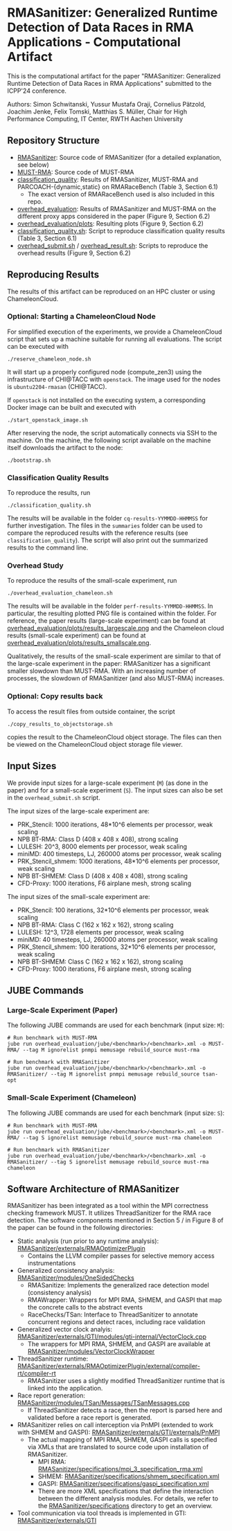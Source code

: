 # RMASanitizer: Generalized Runtime Detection of Data Races in RMA Applications - Computational Artifact

This is the computational artifact for the paper "RMASanitizer: Generalized Runtime Detection of Data Races in RMA Applications" submitted to the ICPP'24 conference.

Authors: Simon Schwitanski, Yussur Mustafa Oraji, Cornelius Pätzold, Joachim Jenke, Felix Tomski, Matthias S. Müller, Chair for High Performance Computing, IT Center, RWTH Aachen University

## Repository Structure

- [RMASanitizer](RMASanitizer/): Source code of RMASanitizer (for a detailed explanation, see below)
- [MUST-RMA](MUST-RMA/): Source code of MUST-RMA
- [classification_quality](classification_quality/): Results of RMASanitizer, MUST-RMA and PARCOACH-{dynamic,static} on RMARaceBench (Table 3, Section 6.1)
  - The exact version of RMARaceBench used is also included in this repo.
- [overhead_evaluation](overhead_evaluation/): Results of RMASanitizer and MUST-RMA on the different proxy apps considered in the paper (Figure 9, Section 6.2)
- [overhead_evaluation/plots](overhead_evaluation/plots): Resulting plots (Figure 9, Section 6.2)
- [classification_quality.sh](classification_quality.sh): Script to reproduce classification quality results (Table 3, Section 6.1)
- [overhead_submit.sh](overhead_submit.sh) / [overhead_result.sh](overhead_result.sh): Scripts to reproduce the overhead results (Figure 9, Section 6.2)

## Reproducing Results

The results of this artifact can be reproduced on an HPC cluster or using ChameleonCloud.

### Optional: Starting a ChameleonCloud Node

For simplified execution of the experiments, we provide a ChameleonCloud script that sets up a machine suitable for running all evaluations.
The script can be executed with

```
./reserve_chameleon_node.sh
```

It will start up a properly configured node (compute_zen3) using the infrastructure of CHI@TACC with `openstack`. The image used for the nodes is `ubuntu2204-rmasan` (CHI@TACC).

If `openstack` is not installed on the executing system, a corresponding Docker image can be built and executed with

```
./start_openstack_image.sh
```

After reserving the node, the script automatically connects via SSH to the machine.
On the machine, the following script available on the machine itself downloads the artifact to the node:

```
./bootstrap.sh
```

### Classification Quality Results

To reproduce the results, run

```
./classification_quality.sh
```

The results will be available in the folder `cq-results-YYMMDD-HHMMSS` for further investigation. The files in the `summaries` folder can be used to compare the reproduced results with the reference results (see `classification_quality`).
The script will also print out the summarized results to the command line.

### Overhead Study

To reproduce the results of the small-scale experiment, run

```
./overhead_evaluation_chameleon.sh
```

The results will be available in the folder `perf-results-YYMMDD-HHMMSS`. 
In particular, the resulting plotted PNG file is contained within the folder.
For reference, the paper results (large-scale experiment) can be found at [overhead_evaluation/plots/results_largescale.png](overhead_evaluation/plots/performance_results_largescale.png) and the Chameleon cloud results (small-scale experiment) can be found at [overhead_evaluation/plots/results_smallscale.png](overhead_evaluation/plots/performance_results_smallscale.png).

Qualitatively, the results of the small-scale experiment are similar to that of the large-scale experiment in the paper: RMASanitizer has a significant smaller slowdown than MUST-RMA. With an increasing number of processes, the slowdown of RMASanitizer (and also MUST-RMA) increases.

### Optional: Copy results back

To access the result files from outside container, the script

```
./copy_results_to_objectstorage.sh
```

copies the result to the ChameleonCloud object storage.
The files can then be viewed on the ChameleonCloud object storage file viewer.

## Input Sizes

We provide input sizes for a large-scale experiment (`M`) (as done in the paper) and for a small-scale experiment (`S`). The input sizes can also be set in the `overhead_submit.sh` script.

The input sizes of the large-scale experiment are:

- PRK_Stencil: 1000 iterations, 48*10^6 elements per processor, weak scaling
- NPB BT-RMA: Class D (408 x 408 x 408), strong scaling
- LULESH: 20^3, 8000 elements per processor, weak scaling
- miniMD: 400 timesteps, LJ, 260000 atoms per processor, weak scaling
- PRK_Stencil_shmem: 1000 iterations, 48*10^6 elements per processor, weak scaling
- NPB BT-SHMEM: Class D (408 x 408 x 408), strong scaling
- CFD-Proxy: 1000 iterations, F6 airplane mesh, strong scaling

The input sizes of the small-scale experiment are:

- PRK_Stencil: 100 iterations, 32*10^6 elements per processor, weak scaling
- NPB BT-RMA: Class C (162 x 162 x 162), strong scaling
- LULESH: 12^3, 1728 elements per processor, weak scaling
- miniMD: 40 timesteps, LJ, 260000 atoms per processor, weak scaling
- PRK_Stencil_shmem: 100 iterations, 32*10^6 elements per processor, weak scaling
- NPB BT-SHMEM: Class C (162 x 162 x 162), strong scaling
- CFD-Proxy: 1000 iterations, F6 airplane mesh, strong scaling

## JUBE Commands

### Large-Scale Experiment (Paper)

The following JUBE commands are used for each benchmark (input size: `M`):

```
# Run benchmark with MUST-RMA
jube run overhead_evaluation/jube/<benchmark>/<benchmark>.xml -o MUST-RMA/ --tag M ignorelist pnmpi memusage rebuild_source must-rma 

# Run benchmark with RMASanitizer
jube run overhead_evaluation/jube/<benchmark>/<benchmark>.xml -o RMASanitizer/ --tag M ignorelist pnmpi memusage rebuild_source tsan-opt
```

### Small-Scale Experiment (Chameleon)

The following JUBE commands are used for each benchmark (input size: `S`):

```
# Run benchmark with MUST-RMA
jube run overhead_evaluation/jube/<benchmark>/<benchmark>.xml -o MUST-RMA/ --tag S ignorelist memusage rebuild_source must-rma chameleon

# Run benchmark with RMASanitizer
jube run overhead_evaluation/jube/<benchmark>/<benchmark>.xml -o RMASanitizer/ --tag S ignorelist memusage rebuild_source must-rma chameleon
```

## Software Architecture of RMASanitizer

RMASanitizer has been integrated as a tool within the MPI correctness checking framework MUST. It utilizes ThreadSanitizer for the RMA race detection.
The software components mentioned in Section 5 / in Figure 8 of the paper can be found in the following directories:

- Static analysis (run prior to any runtime analysis): [RMASanitizer/externals/RMAOptimizerPlugin](RMASanitizer/externals/RMAOptimizerPlugin/)
  - Contains the LLVM compiler passes for selective memory access instrumentations
- Generalized consistency analysis: [RMASanitizer/modules/OneSidedChecks](RMASanitizer/modules/OneSidedChecks)
  - RMASanitize: Implements the generalized race detection model (consistency analysis)
  - RMAWrapper: Wrappers for MPI RMA, SHMEM, and GASPI that map the concrete calls to the abstract events
  - RaceChecks/TSan: Interface to ThreadSanitizer to annotate concurrent regions and detect races, including race validation
- Generalized vector clock analyis: [RMASanitizer/externals/GTI/modules/gti-internal/VectorClock.cpp](RMASanitizer/externals/GTI/modules/gti-internal/VectorClock.cpp)
  - The wrappers for MPI RMA, SHMEM, and GASPI are available at [RMASanitizer/modules/VectorClockWrapper](RMASanitizer/modules/VectorClockWrapper)
- ThreadSanitizer runtime: [RMASanitizer/externals/RMAOptimizerPlugin/external/compiler-rt/compiler-rt](RMASanitizer/externals/RMAOptimizerPlugin/external/compiler-rt/compiler-rt)
  - RMASanitizer uses a slightly modified ThreadSanitizer runtime that is linked into the application.
- Race report generation: [RMASanitizer/modules/TSan/Messages/TSanMessages.cpp](RMASanitizer/modules/TSan/Messages/TSanMessages.cpp)
  - If ThreadSanitizer detects a race, then the report is parsed here and validated before a race report is generated.
- RMASanitizer relies on call interception via PnMPI (extended to work with SHMEM and GASPI): [RMASanitizer/externals/GTI/externals/PnMPI](RMASanitizer/externals/GTI/externals/PnMPI)
  - The actual mapping of MPI RMA, SHMEM, GASPI calls is specified via XMLs that are translated to source code upon installation of RMASanitizer.
    - MPI RMA: [RMASanitizer/specifications/mpi_3_specification_rma.xml](RMASanitizer/specifications/mpi_3_specification_rma.xml)
    - SHMEM: [RMASanitizer/specifications/shmem_specification.xml](RMASanitizer/specifications/shmem_specification.xml)
    - GASPI: [RMASanitizer/specifications/gaspi_specification.xml](RMASanitizer/specifications/gaspi_specification.xml)
    - There are more XML specifications that define the interaction between the different analysis modules. For details, we refer to the [RMASanitizer/specifications](RMASanitizer/specifications) directory to get an overview.
- Tool communication via tool threads is implemented in GTI: [RMASanitizer/externals/GTI](RMASanitizer/externals/GTI/)

